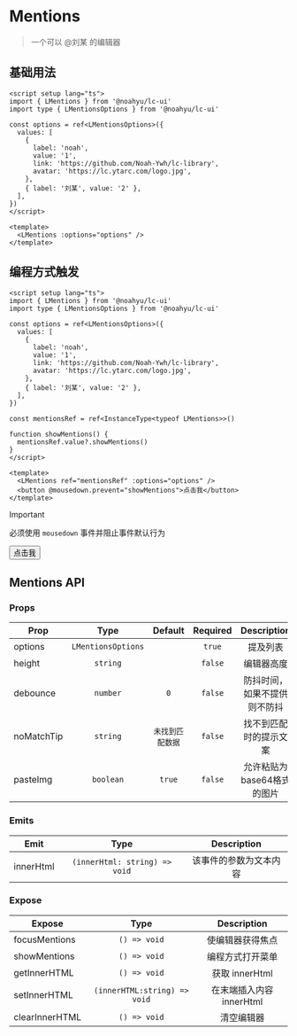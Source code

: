 <script setup>
import { ref } from 'vue'
import { LMentions } from '@noahyu/lc-ui/client'

const options = ref({
  values: [
    {
      label: 'noah',
      value: '1',
      link: 'https://github.com/Noah-Ywh/lc-library',
      avatar: 'https://lc.ytarc.com/logo.jpg',
    },
    { label: '刘某', value: '2' },
  ],
})
const mentionsRef = ref(null)

function showMentions() {
  mentionsRef.value?.showMentions()
}
</script>

# Mentions

> 一个可以 @刘某 的编辑器

## 基础用法

```vue
<script setup lang="ts">
import { LMentions } from '@noahyu/lc-ui'
import type { LMentionsOptions } from '@noahyu/lc-ui'

const options = ref<LMentionsOptions>({
  values: [
    {
      label: 'noah',
      value: '1',
      link: 'https://github.com/Noah-Ywh/lc-library',
      avatar: 'https://lc.ytarc.com/logo.jpg',
    },
    { label: '刘某', value: '2' },
  ],
})
</script>

<template>
  <LMentions :options="options" />
</template>
```

<Preview>
 <LMentions :options="options" />
</Preview>

## 编程方式触发

```vue
<script setup lang="ts">
import { LMentions } from '@noahyu/lc-ui'
import type { LMentionsOptions } from '@noahyu/lc-ui'

const options = ref<LMentionsOptions>({
  values: [
    {
      label: 'noah',
      value: '1',
      link: 'https://github.com/Noah-Ywh/lc-library',
      avatar: 'https://lc.ytarc.com/logo.jpg',
    },
    { label: '刘某', value: '2' },
  ],
})

const mentionsRef = ref<InstanceType<typeof LMentions>>()

function showMentions() {
  mentionsRef.value?.showMentions()
}
</script>

<template>
  <LMentions ref="mentionsRef" :options="options" />
  <button @mousedown.prevent="showMentions">点击我</button>
</template>
```

> [!IMPORTANT]
> 必须使用 `mousedown` 事件并阻止事件默认行为

<Preview>
  <LMentions ref="mentionsRef" :options="options" />
  <button @mousedown.prevent="showMentions">点击我</button>
</Preview>

## Mentions API

### Props

| Prop       |        Type        |     Default      | Required |         Description          |
| ---------- | :----------------: | :--------------: | :------: | :--------------------------: |
| options    | `LMentionsOptions` |                  |  `true`  |           提及列表           |
| height     |      `string`      |                  | `false`  |          编辑器高度          |
| debounce   |      `number`      |       `0`        | `false`  | 防抖时间，如果不提供则不防抖 |
| noMatchTip |      `string`      | `未找到匹配数据` | `false`  |    找不到匹配时的提示文案    |
| pasteImg   |     `boolean`      |      `true`      | `false`  |  允许粘贴为base64格式的图片  |

### Emits

| Emit      |             Type              |      Description       |
| --------- | :---------------------------: | :--------------------: |
| innerHtml | `(innerHtml: string) => void` | 该事件的参数为文本内容 |

### Expose

| Expose         |             Type             |       Description        |
| -------------- | :--------------------------: | :----------------------: |
| focusMentions  |         `() => void`         |     使编辑器获得焦点     |
| showMentions   |         `() => void`         |     编程方式打开菜单     |
| getInnerHTML   |         `() => void`         |      获取 innerHtml      |
| setInnerHTML   | `(innerHTML:string) => void` | 在末端插入内容 innerHtml |
| clearInnerHTML |         `() => void`         |        清空编辑器        |
